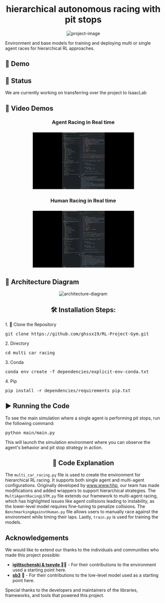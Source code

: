 <h1 align="center" id="title">hierarchical autonomous racing with pit stops</h1>

<p align="center"><img src="https://socialify.git.ci/ghssx19/RL-Project-Gym/image?font=Inter&language=1&name=1&stargazers=1&theme=Auto" alt="project-image"></p>

<p id="description">Environment and base models for training and deploying multi or single agent races for hierarchical RL approaches.</p>

<h2>🚀 Demo</h2>

<h2>🧐 Status</h2>

<p>We are currently working on transferring over the project to IsaacLab</p>

<h2>🎥 Video Demos</h2>

<h3 align="center">Agent Racing in Real time<h3>
<p align="center"><img src="agent.gif" alt="demo-gif1"></p>

<h3 align="center">Human Racing in Real time<h3>
<p align="center"><img src="human.gif" alt="demo-gif2"></p>

<h2>📐 Architecture Diagram</h2>

<p align="center"><img src="YOUR_ARCHITECTURE_IMAGE_LINK" alt="architecture-diagram"></p>

<h2 align="center">🛠️ Installation Steps:</h2>

<p>1. 🔧 Clone the Repository</p>

<pre>
git clone https://github.com/ghssx19/RL-Project-Gym.git
</pre>

<p>2. Directory</p>

<pre>
cd multi_car_racing
</pre>

<p>3. Conda</p>

<pre>
conda env create -f dependencies/explicit-env-conda.txt
</pre>

<p>4. Pip</p>

<pre>
pip install -r dependencies/requirements_pip.txt
</pre>

<h2>▶️ Running the Code</h2>

<p>To see the main simulation where a single agent is performing pit stops, run the following command:</p>

<pre>
python main/main.py
</pre>

<p>This will launch the simulation environment where you can observe the agent's behavior and pit stop strategy in action.</p>

<h2 align="center">📖 Code Explanation</h2>

<p>The <code>multi_car_racing.py</code> file is used to create the environment for hierarchical RL racing. It supports both single agent and multi-agent configurations. Originally developed by <a href="http://www.www.hhp">www.www.hhp</a>, our team has made modifications and added wrappers to support hierarchical strategies. The <code>MultiAgentRacingLSTM.py</code> file extends our framework to multi-agent racing, which has highlighted issues like agent collisions leading to instability, as the lower-level model requires fine-tuning to penalize collisions. The <code>BenchmarkingAgainstHuman.py</code> file allows users to manually race against the environment while timing their laps. Lastly, <code>train.py</code> is used for training the models.</p>

## Acknowledgements

We would like to extend our thanks to the individuals and communities who made this project possible:

- **[igilitschenski & tseyde ](https://github.com/igilitschenski/multi_car_racing.git)** 🧑‍💻 - For their contributions to the environment used a starting point here.
- **[sb3](https://huggingface.co/sb3/ppo_lstm-CarRacing-v0)** 🤗 - For their contributions to the low-level model used as a starting point here.

Special thanks to the developers and maintainers of the libraries, frameworks, and tools that powered this project.
